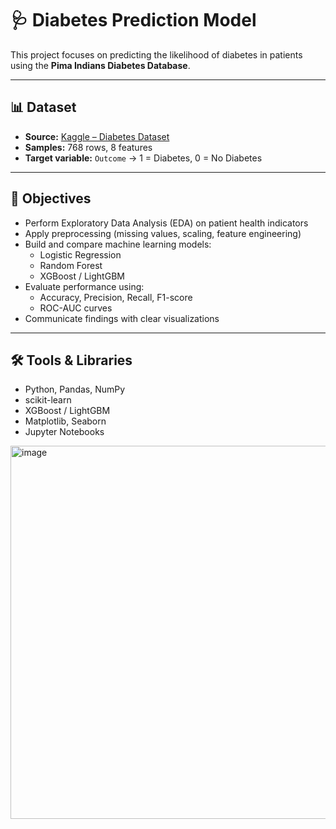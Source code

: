 # 🩺 Diabetes Prediction Model

This project focuses on predicting the likelihood of diabetes in patients using the **Pima Indians Diabetes Database**.

---

## 📊 Dataset
- **Source:** [Kaggle – Diabetes Dataset](https://www.kaggle.com/datasets/mathchi/diabetes-data-set)  
- **Samples:** 768 rows, 8 features  
- **Target variable:** `Outcome` → 1 = Diabetes, 0 = No Diabetes  

---

## 🎯 Objectives
- Perform Exploratory Data Analysis (EDA) on patient health indicators  
- Apply preprocessing (missing values, scaling, feature engineering)  
- Build and compare machine learning models:
  - Logistic Regression
  - Random Forest
  - XGBoost / LightGBM  
- Evaluate performance using:
  - Accuracy, Precision, Recall, F1-score
  - ROC-AUC curves  
- Communicate findings with clear visualizations  

---

## 🛠 Tools & Libraries
- Python, Pandas, NumPy  
- scikit-learn  
- XGBoost / LightGBM  
- Matplotlib, Seaborn  
- Jupyter Notebooks  

<img width="579" height="597" alt="image" src="https://github.com/user-attachments/assets/c0430bb3-1bf0-4133-bbe0-5e6683d8acd8" />


